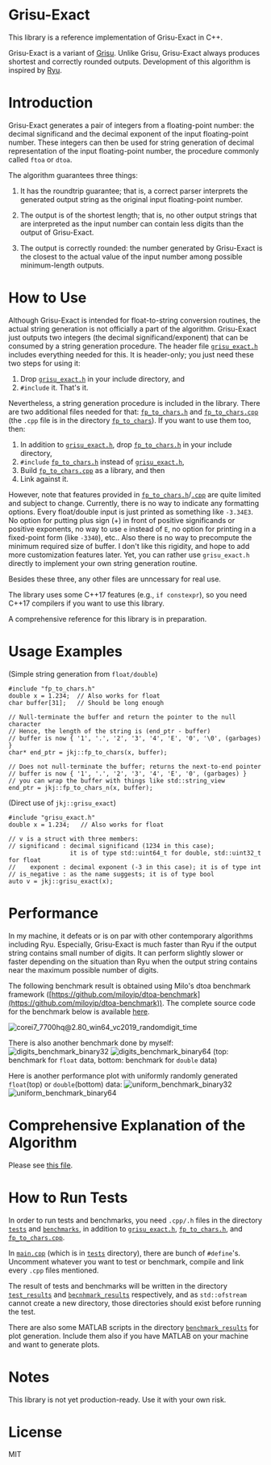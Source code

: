 # Grisu-Exact
This library is a reference implementation of Grisu-Exact in C++.

Grisu-Exact is a variant of [Grisu](https://www.cs.tufts.edu/~nr/cs257/archive/florian-loitsch/printf.pdf). Unlike Grisu, Grisu-Exact always produces shortest and correctly rounded outputs. Development of this algorithm is inspired by [Ryu](https://www.researchgate.net/publication/329410883_Ryu_fast_float-to-string_conversion).


# Introduction
Grisu-Exact generates a pair of integers from a floating-point number: the decimal significand and the decimal exponent of the input floating-point number. These integers can then be used for string generation of decimal representation of the input floating-point number, the procedure commonly called ````ftoa```` or ````dtoa````.

The algorithm guarantees three things:

1) It has the roundtrip guarantee; that is, a correct parser interprets the generated output string as the original input floating-point number.

2) The output is of the shortest length; that is, no other output strings that are interpreted as the input number can contain less digits than the output of Grisu-Exact.

3) The output is correctly rounded: the number generated by Grisu-Exact is the closest to the actual value of the input number among possible minimum-length outputs.

# How to Use
Although Grisu-Exact is intended for float-to-string conversion routines, the actual string generation is not officially a part of the algorithm. Grisu-Exact just outputs two integers (the decimal significand/exponent) that can be consumed by a string generation procedure. The header file [````grisu_exact.h````](grisu_exact.h) includes everything needed for this. It is header-only; you just need these two steps for using it:

1) Drop [````grisu_exact.h````](grisu_exact.h) in your include directory, and
2) ````#include```` it. That's it.

Nevertheless, a string generation procedure is included in the library. There are two additional files needed for that: [````fp_to_chars.h````](fp_to_chars.h) and [````fp_to_chars.cpp````](fp_to_chars/fp_to_chars.cpp) (the ````.cpp```` file is in the directory [````fp_to_chars````](fp_to_chars)). If you want to use them too, then:

1) In addition to [````grisu_exact.h````](grisu_exact.h), drop [````fp_to_chars.h````](fp_to_chars.h) in your include directory,
2) ````#include```` [````fp_to_chars.h````](fp_to_chars.h) instead of [````grisu_exact.h````](grisu_exact.h),
3) Build [````fp_to_chars.cpp````](fp_to_chars/fp_to_chars.cpp) as a library, and then
4) Link against it.

However, note that features provided in [````fp_to_chars.h````](fp_to_chars.h)/[````.cpp````](fp_to_chars/fp_to_chars.cpp) are quite limited and subject to change. Currently, there is no way to indicate any formatting options. Every float/double input is just printed as something like ````-3.34E3````. No option for putting plus sign (+) in front of positive significands or positive exponents, no way to use ````e```` instead of ````E````, no option for printing in a fixed-point form (like ````-3340````), etc.. Also there is no way to precompute the minimum required size of buffer. I don't like this rigidity, and hope to add more customization features later. Yet, you can rather use ````grisu_exact.h```` directly to implement your own string generation routine.

Besides these three, any other files are unncessary for real use.

The library uses some C++17 features (e.g., ````if constexpr````), so you need C++17 compilers if you want to use this library.

A comprehensive reference for this library is in preparation.

# Usage Examples
(Simple string generation from ````float/double````)
````
#include "fp_to_chars.h"
double x = 1.234;  // Also works for float
char buffer[31];   // Should be long enough

// Null-terminate the buffer and return the pointer to the null character
// Hence, the length of the string is (end_ptr - buffer)
// buffer is now { '1', '.', '2', '3', '4', 'E', '0', '\0', (garbages) }
char* end_ptr = jkj::fp_to_chars(x, buffer);

// Does not null-terminate the buffer; returns the next-to-end pointer
// buffer is now { '1', '.', '2', '3', '4', 'E', '0', (garbages) }
// you can wrap the buffer with things like std::string_view
end_ptr = jkj::fp_to_chars_n(x, buffer);
````

(Direct use of ````jkj::grisu_exact````)
````
#include "grisu_exact.h"
double x = 1.234;   // Also works for float

// v is a struct with three members:
// significand : decimal significand (1234 in this case);
                 it is of type std::uint64_t for double, std::uint32_t for float
//    exponent : decimal exponent (-3 in this case); it is of type int
// is_negative : as the name suggests; it is of type bool
auto v = jkj::grisu_exact(x);
````

# Performance
In my machine, it defeats or is on par with other contemporary algorithms including Ryu. Especially, Grisu-Exact is much faster than Ryu if the output string contains small number of digits. It can perform slightly slower or faster depending on the situation than Ryu when the output string contains near the maximum possible number of digits.

The following benchmark result is obtained using Milo's dtoa benchmark framework ([https://github.com/miloyip/dtoa-benchmark](https://github.com/miloyip/dtoa-benchmark)). The complete source code for the benchmark below is available [here](https://github.com/jk-jeon/dtoa-benchmark).

![corei7_7700hq@2.80_win64_vc2019_randomdigit_time](other_files/milo_benchmark.png)

There is also another benchmark done by myself:
![digits_benchmark_binary32](benchmark_results/digits_benchmark_binary32.png)
![digits_benchmark_binary64](benchmark_results/digits_benchmark_binary64.png)
(top: benchmark for ````float```` data, bottom: benchmark for ````double```` data)

Here is another performance plot with uniformly randomly generated ````float````(top) or ````double````(bottom) data:
![uniform_benchmark_binary32](benchmark_results/uniform_benchmark_binary32.png)
![uniform_benchmark_binary64](benchmark_results/uniform_benchmark_binary64.png)

# Comprehensive Explanation of the Algorithm
Please see [this file](https://github.com/jk-jeon/Grisu-Exact/blob/master/other_files/Grisu-Exact.pdf).

# How to Run Tests
In order to run tests and benchmarks, you need ````.cpp/.h```` files in the directory [````tests````](tests) and [````benchmarks````](benchmarks), in addition to [````grisu_exact.h````](grisu_exact.h), [````fp_to_chars.h````](fp_to_chars.h), and [````fp_to_chars.cpp````](fp_to_chars/fp_to_chars.cpp).

In [````main.cpp````](main.cpp) (which is in [````tests````](tests) directory), there are bunch of ````#define````'s. Uncomment whatever you want to test or benchmark, compile and link every ````.cpp```` files mentioned.

The result of tests and benchmarks will be written in the directory [````test_results````](test_results) and [````becnhmark_results````](benchmark_results) respectively, and as ````std::ofstream```` cannot create a new directory, those directories should exist before running the test.

There are also some MATLAB scripts in the directory [````benchmark_results````](benchmark_results) for plot generation. Include them also if you have MATLAB on your machine and want to generate plots.

# Notes
This library is not yet production-ready. Use it with your own risk.

# License
MIT
